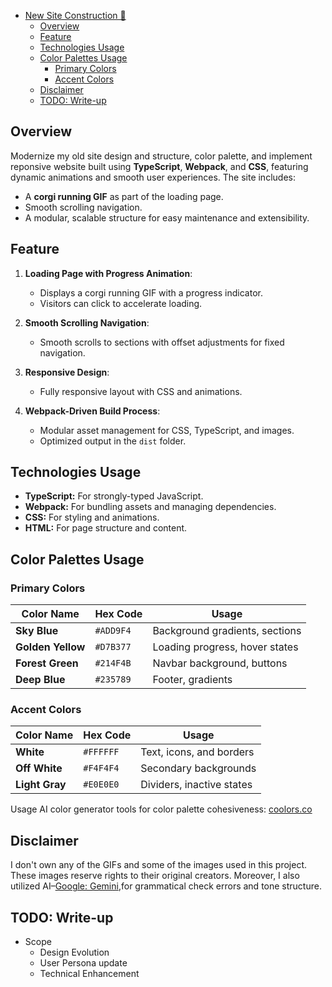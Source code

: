 <!-- TOC -->

* [New Site Construction 🚀](#new-site-construction-)
    * [Overview](#overview)
    * [Feature](#feature-)
    * [Technologies Usage](#technologies-usage)
    * [Color Palettes Usage](#color-palettes-usage)
        * [Primary Colors](#primary-colors)
        * [Accent Colors](#accent-colors)
    * [Disclaimer](#disclaimer)
    * [TODO: Write-up](#todo-write-up)

<!-- TOC -->

## Overview

Modernize my old site design and structure, color palette, and implement reponsive website built using **TypeScript**, **Webpack**,
and **CSS**, featuring dynamic animations and smooth user experiences. The site includes:

- A **corgi running GIF** as part of the loading page.
- Smooth scrolling navigation.
- A modular, scalable structure for easy maintenance and extensibility.

## Feature

1. **Loading Page with Progress Animation**:
    - Displays a corgi running GIF with a progress indicator.
    - Visitors can click to accelerate loading.

2. **Smooth Scrolling Navigation**:
    - Smooth scrolls to sections with offset adjustments for fixed navigation.

3. **Responsive Design**:
    - Fully responsive layout with CSS and animations.

4. **Webpack-Driven Build Process**:
    - Modular asset management for CSS, TypeScript, and images.
    - Optimized output in the `dist` folder.

## Technologies Usage

- **TypeScript:** For strongly-typed JavaScript.
- **Webpack:** For bundling assets and managing dependencies.
- **CSS:** For styling and animations.
- **HTML:** For page structure and content.

## Color Palettes Usage

### Primary Colors

| Color Name        | Hex Code  | Usage                          |
|-------------------|-----------|--------------------------------|
| **Sky Blue**      | `#ADD9F4` | Background gradients, sections |
| **Golden Yellow** | `#D7B377` | Loading progress, hover states |
| **Forest Green**  | `#214F4B` | Navbar background, buttons     |
| **Deep Blue**     | `#235789` | Footer, gradients              |

### Accent Colors

| Color Name     | Hex Code  | Usage                     |
|----------------|-----------|---------------------------|
| **White**      | `#FFFFFF` | Text, icons, and borders  |
| **Off White**  | `#F4F4F4` | Secondary backgrounds     |
| **Light Gray** | `#E0E0E0` | Dividers, inactive states |

Usage AI color generator tools for color palette
cohesiveness: [coolors.co](https://coolors.co/011638-364156-cdcdcd-dff8eb-214e34)

## Disclaimer

I don't own any of the GIFs and some of the images used in this project. These images reserve rights to their original
creators. Moreover, I also utilized AI–[Google: Gemini](https://gemini.google.com/),for grammatical check errors and
tone structure.

## TODO: Write-up

* Scope
    * Design Evolution
    * User Persona update
    * Technical Enhancement




